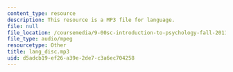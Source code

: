 ```yaml
---
content_type: resource
description: This resource is a MP3 file for language.
file: null
file_location: /coursemedia/9-00sc-introduction-to-psychology-fall-2011/d5adcb19ef26a39e2de7c3a6ec704258_lang_disc.mp3
file_type: audio/mpeg
resourcetype: Other
title: lang_disc.mp3
uid: d5adcb19-ef26-a39e-2de7-c3a6ec704258
---
```

